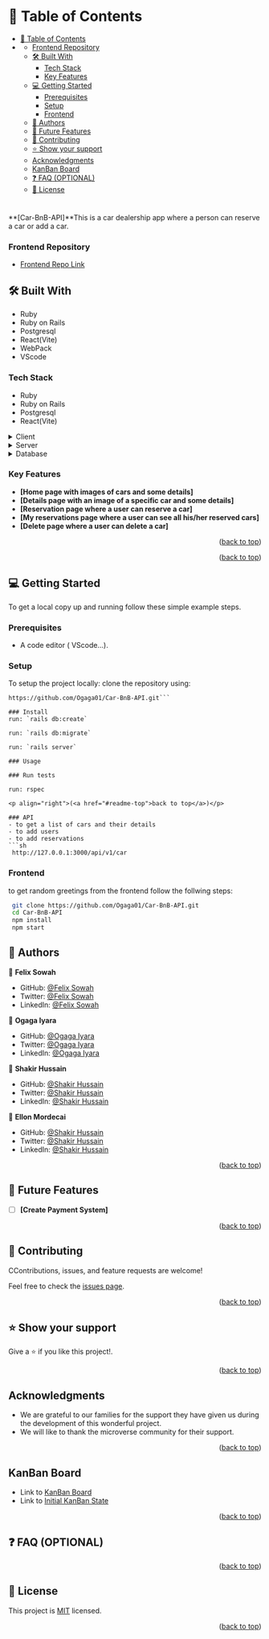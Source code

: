 <a name="readme-top"></a>

<!--
HOW TO USE:
This is an example of how you may give instructions on setting up your project locally.

Modify this file to match your project and remove sections that don't apply.

REQUIRED SECTIONS:
- Table of Contents
- About the Project
  - Built With
  - Live Demo
- Getting Started
- Authors
- Future Features
- Contributing
- Show your support
- Acknowledgements
- License

OPTIONAL SECTIONS:
- FAQ

After you're finished please remove all the comments and instructions!
-->

<!-- TABLE OF CONTENTS -->

# 📗 Table of Contents

- [📗 Table of Contents](#-table-of-contents)
- [](#)
    - [Frontend Repository](#frontend-repository)
  - [🛠 Built With](#-built-with)
    - [Tech Stack](#tech-stack)
    - [Key Features ](#key-features-)
  - [💻 Getting Started ](#-getting-started-)
    - [Prerequisites](#prerequisites)
    - [Setup](#setup)
    - [Frontend](#frontend)
  - [👥 Authors ](#-authors-)
  - [🔭 Future Features ](#-future-features-)
  - [🤝 Contributing ](#-contributing-)
  - [⭐️ Show your support ](#️-show-your-support-)
  - [Acknowledgments](#acknowledgments)
  - [KanBan Board](#kanban-board)
  - [❓ FAQ (OPTIONAL) ](#-faq-optional-)
  - [📝 License ](#-license-)

<!-- PROJECT DESCRIPTION -->

# <a name="about-project"></a>

**[Car-BnB-API]**This is a car dealership app where a person can reserve a car or add a car.

### Frontend Repository

- <a href="https://github.com/Lancelot-SO/carbnb-frontend.git">Frontend Repo Link</a>

## 🛠 Built With

- Ruby
- Ruby on Rails
- Postgresql
- React(Vite)
- WebPack
- VScode
  <a name="built-with"></a>

### Tech Stack

- Ruby
- Ruby on Rails
- Postgresql
- React(Vite)
  <a name="tech-stack"></a>

<details>
  <summary>Client</summary>
  <ul>
    <li><a href="https://reactjs.org/">React.js</a></li>
  </ul>
</details>

<details>
  <summary>Server</summary>
  <ul>
    <li><a href="https://Ruby.com/">Ruby on Rails</a></li>
  </ul>
</details>

<details>
<summary>Database</summary>
  <ul>
    <li><a href="https://www.postgresql.org/">PostgreSQL</a></li>
  </ul>
</details>

<!-- Features -->

### Key Features <a name="key-features"></a>

- **[Home page with images of cars and some details]**
- **[Details page with an image of a specific car and some details]**
- **[Reservation page where a user can reserve a car]**
- **[My reservations page where a user can see all his/her reserved cars]**
- **[Delete page where a user can delete a car]**

<p align="right">(<a href="#readme-top">back to top</a>)</p>

<p align="right">(<a href="#readme-top">back to top</a>)</p>

<!-- GETTING STARTED -->

## 💻 Getting Started <a name="getting-started"></a>

To get a local copy up and running follow these simple example steps.

### Prerequisites

- A code editor ( VScode...).

### Setup

To setup the project locally: clone the repository using:

````
https://github.com/Ogaga01/Car-BnB-API.git```

### Install
run: `rails db:create`

run: `rails db:migrate`

run: `rails server`

### Usage

### Run tests

run: rspec

<p align="right">(<a href="#readme-top">back to top</a>)</p>

### API
- to get a list of cars and their details
- to add users
- to add reservations
```sh
 http://127.0.0.1:3000/api/v1/car

````

### Frontend

to get random greetings from the frontend follow the follwing steps:

```sh
 git clone https://github.com/Ogaga01/Car-BnB-API.git
 cd Car-BnB-API
 npm install
 npm start
```

<!-- AUTHORS -->

## 👥 Authors <a name="authors"></a>

👤 **Felix Sowah**

- GitHub: [@Felix Sowah](https://github.com/Lancelot-SO)
- Twitter: [@Felix Sowah](https://www.twitter.com/lancelot_han)
- LinkedIn: [@Felix Sowah](https://www.linkedin.com/in/felix-sowah/)

👤 **Ogaga Iyara**

- GitHub: [@Ogaga Iyara](https://github.com/Ogaga01)
- Twitter: [@Ogaga Iyara](https://twitter.com/i_ogaga_n)
- LinkedIn: [@Ogaga Iyara](https://www.linkedin.com/in/ogaga-iyara/)

👤 **Shakir Hussain**

- GitHub: [@Shakir Hussain](https://github.com/Shakir-Hussain12)
- Twitter: [@Shakir Hussain](https://twitter.com/S_Hussain_99)
- LinkedIn: [@Shakir Hussain](https://www.linkedin.com/in/shakir-hussain-2129a121b/)

👤 **Ellon Mordecai**

- GitHub: [@Shakir Hussain](https://github.com/Ellon-M)
- Twitter: [@Shakir Hussain](https://twitter.com/ellonm4)
- LinkedIn: [@Shakir Hussain](https://linkedin.com/in/ellon-m)

<p align="right">(<a href="#readme-top">back to top</a>)</p>

<!-- FUTURE FEATURES -->

## 🔭 Future Features <a name="future-features"></a>

- [ ] **[Create Payment System]**

<p align="right">(<a href="#readme-top">back to top</a>)</p>

<!-- CONTRIBUTING -->

## 🤝 Contributing <a name="contributing"></a>

CContributions, issues, and feature requests are welcome!

Feel free to check the [issues page](https://github.com/Ogaga1/Car-BnB-API/issues).

<p align="right">(<a href="#readme-top">back to top</a>)</p>

<!-- SUPPORT -->

## ⭐️ Show your support <a name="support"></a>

Give a ⭐️ if you like this project!.

<p align="right">(<a href="#readme-top">back to top</a>)</p>

<!-- ACKNOWLEDGEMENTS -->

## Acknowledgments

- We are grateful to our families for the support they have given us during the development of this wonderful project.
- We will like to thank the microverse community for their support.

<a name="acknowledgements"></a>

<p align="right">(<a href="#readme-top">back to top</a>)</p>

<!-- KanBan Board -->

## KanBan Board
- Link to [KanBan Board](https://github.com/users/Ogaga01/projects/2)
- Link to [Initial KanBan State](https://github.com/Ogaga01/Car-BnB-API/issues/17)

<p align="right">(<a href="#readme-top">back to top</a>)</p>

<!-- FAQ (optional) -->

## ❓ FAQ (OPTIONAL) <a name="faq"></a>

<p align="right">(<a href="#readme-top">back to top</a>)</p>

<!-- LICENSE -->

## 📝 License <a name="license"></a>

This project is [MIT](./LICENSE) licensed.

<p align="right">(<a href="#readme-top">back to top</a>)</p>
